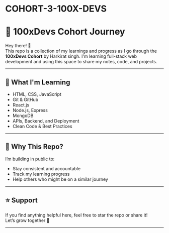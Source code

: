 # COHORT-3-100X-DEVS 


# 💯 100xDevs Cohort Journey 

Hey there! 👋  
This repo is a collection of my learnings and progress as I go through the **100xDevs Cohort** by Harkirat singh. I'm learning full-stack web development and using this space to share my notes, code, and projects.  

---

## 📌 What I'm Learning

- HTML, CSS, JavaScript
- Git & GitHub
- React.js
- Node.js, Express
- MongoDB
- APIs, Backend, and Deployment
- Clean Code & Best Practices

---

## 🎯 Why This Repo?

I’m building in public to:
- Stay consistent and accountable
- Track my learning progress
- Help others who might be on a similar journey

---

## ⭐ Support

If you find anything helpful here, feel free to star the repo or share it!  
Let’s grow together 💪

---

